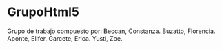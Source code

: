 # GrupoHtml5
Grupo de trabajo compuesto por:  Beccan, Constanza. Buzatto, Florencia. Aponte, Elifer. Garcete, Erica. Yusti, Zoe.
